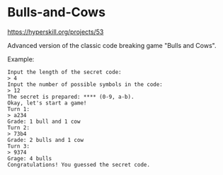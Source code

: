 # Bulls-and-Cows

https://hyperskill.org/projects/53

Advanced version of the classic code breaking game "Bulls and Cows".

Example:
```
Input the length of the secret code:
> 4
Input the number of possible symbols in the code:
> 12
The secret is prepared: **** (0-9, a-b).
Okay, let's start a game!
Turn 1:
> a234
Grade: 1 bull and 1 cow
Turn 2:
> 73b4
Grade: 2 bulls and 1 cow
Turn 3:
> 9374
Grage: 4 bulls
Congratulations! You guessed the secret code.
```
